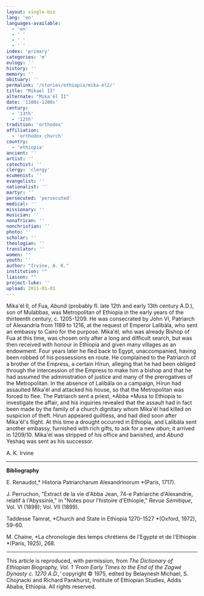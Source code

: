 ```yaml
---
layout: single-bio
lang: 'en'
languages-available:
  - 'en'
  - ' '
  - ' '
  - ' '
index: 'primary'
categories: 'm'
eulogy: ''
history: ''
memory: ''
obituary: ''
permalink: '/stories/ethiopia/mika-el2/'
title: "Mikael II"
alternate: "Mika'él II"
date: '1100s-1200s'
century:
  - '13th'
  - '12th'
tradition: 'orthodox'
affiliation:
  - 'orthodox church'
country:
  - 'ethiopia'
ancient: ''
artist: ''
catechist: ''
clergy: 'clergy'
ecumenist: ''
evangelist: ''
nationalist: ''
martyr: ''
persecuted: 'persecuted'
medical: ''
missionary: ''
musician: ''
nonafrican: ''
nonchristian: ''
photo: ''
scholar: ''
theologian: ''
translator: ''
women: ''
youth: ''
author: "Irvine, A. K."
institution: ""
liaison: ""
project-luke: ''
upload: 2011-01-01
---
```




Mika'&eacute;l II, of Fua, *Abunä* (probably fl. late 12th and early 13th century A.D.), son of Mulabbas, was Metropolitan of Ethiopia in the early years of the thirteenth century, c. 1205-1209. He was consecrated by John VI, Patriarch of Alexandria from 1189 to 1216, at the request of Emperor Lalibäla, who sent an embassy to Cairo for the purpose. Mika'él, who was already Bishop of Fua at this time, was chosen only after a long and difficult search, but was then received with honour in Ethiopia and given many villages as an endowment. Four years later he fled back to Egypt, unaccompanied, having been robbed of his possessions en route. He complained to the Patriarch of a brother of the Empress, a certain Hïrun, alleging that he had been obliged through the intercession of the Empress to make him a bishop and that he had assumed the administration of justice and many of the prerogatives of the Metropolitan. In the absence of Lalibäla on a campaign, Hïrun had assaulted Mika'él and attacked his house, so that the Metropolitan was forced to flee. The Patriarch sent a priest, *Abba *Musa to Ethiopia to investigate the affair, and his inquiries revealed that the assault had in fact been made by the family of a church dignitary whom Mika'él had killed on suspicion of theft. Hirun appeared guiltless, and had died soon after Mika'él's flight. At this time a drought occurred in Ethiopia, and Lalibäla sent another embassy, furnished with rich gifts, to ask for a new *abun*; it arrived in 1209/10. Mika'él was stripped of his office and banished, and *Abunä* Yeshaq was sent as his successor.

A. K. Irvine

---

**Bibliography**

E. Renaudot,* Historia Patriarcharum Alexandrinorum *(Paris, 1717).

J. Perruchon, "Extract de la vie d'Abba Jean, 74-e Patriarche d'Alexandrie, relatif à l'Abyssinie," in "Notes pour l'histoire d'Ethiopie," *Revue S&eacute;mitique*, Vol. VI (1898); Vol. VII (1899).

Taddesse Tamrat, *Church and State in Ethiopia 1270-1527 *(Oxford, 1972), 59-60.

M. Chaine, *La chronologie des temps chrétiens de l'Egypte et de l'Ethiopie *(Paris, 1925), 268.

---

This article is reproduced, with permission, from *The Dictionary of Ethiopian Biography, Vol. 1 'From Early Times to the End of the Zagwé Dynasty c. 1270 A.D.,'* copyright &copy; 1975, edited by Belaynesh Michael, S. Chojnacki and Richard Pankhurst, Institute of Ethiopian Studies, Addis Ababa, Ethiopia.  All rights reserved.
